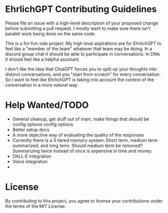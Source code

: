 # EhrlichGPT Contributing Guidelines

Please file an issue with a high-level description of your proposed change before submitting a pull request. I mostly want to make sure there isn't parallel work being done on the same code.

This is a for-fun side project. My high level aspirations are for EhrlichGPT to feel like a "member of the team" whatever that team may be doing. In a discord group chat it should be able to participate in conversations. In DMs it should feel like a helpful assistant.

I don't like the idea that ChatGPT forces you to split up your thoughts into distinct conversations, and you "start from scratch" for every conversation. So I want to feel like EhrlichGPT is taking into account the context of the conversation in a more natural way.

# Help Wanted/TODO

* General cleanup, get stuff out of main, make things that should be config options config options
* Better setup docs
* A more objective way of evaluating the quality of the responses
* Currently there is a 3 tiered memory system: Short term, medium term summarized, and long term. Should medium term be removed? Summarizing twice instead of once is expensive in time and money.
* DALL-E integration
* Voice integration
*

# License

By contributing to this project, you agree to license your contributions under the terms of the MIT License.
